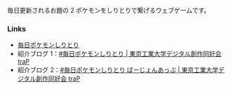 <!-- markdownlint-disable-file MD041 -->

毎日更新されるお題の 2 ポケモンをしりとりで繋げるウェブゲームです。

### Links

- [毎日ポケモンしりとり](https://poke-shiritori.trap.games/)
- 紹介ブログ 1：[#毎日ポケモンしりとり | 東京工業大学デジタル創作同好会 traP](https://trap.jp/post/1620/)
- 紹介ブログ 2：[#毎日ポケモンしりとり ばーじょんあっぷ | 東京工業大学デジタル創作同好会 traP](https://trap.jp/post/1764/)
